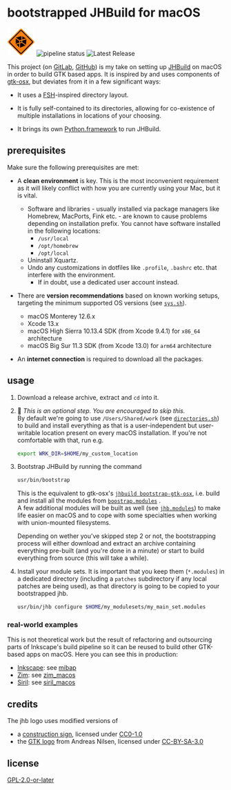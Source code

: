 # bootstrapped JHBuild for macOS

![jhb_icon](./share/jhb/logo.png)
![pipeline status](https://gitlab.com/dehesselle/jhb/badges/master/pipeline.svg)
![Latest Release](https://gitlab.com/dehesselle/jhb/-/badges/release.svg)

This project (on [GitLab](https://gitlab.com/dehesselle/jhb), [GitHub](https://github.com/dehesselle/jhb)) is my take on setting up [JHBuild](https://gitlab.gnome.org/GNOME/jhbuild) on macOS in order to build GTK based apps. It is inspired by and uses components of [gtk-osx](https://gitlab.gnome.org/GNOME/gtk-osx), but deviates from it in a few significant ways:

- It uses a [FSH](https://refspecs.linuxfoundation.org/FHS_3.0/fhs-3.0.html)-inspired directory layout.

- It is fully self-contained to its directories, allowing for co-existence of multiple installations in locations of your choosing.

- It brings its own [Python.framework](https://gitlab.com/dehesselle/python_macos) to run JHBuild.

## prerequisites

Make sure the following prerequisites are met:

- A __clean environment__ is key. This is the most inconvenient requirement as it will likely conflict with how you are currently using your Mac, but it is vital.
  - Software and libraries - usually installed via package managers like Homebrew, MacPorts, Fink etc. - are known to cause problems depending on installation prefix. You cannot have software installed in the following locations:
    - `/usr/local`
    - `/opt/homebrew`
    - `/opt/local`
  - Uninstall Xquartz.
  - Undo any customizations in dotfiles like `.profile`, `.bashrc` etc. that interfere with the environment.
    - If in doubt, use a dedicated user account instead.

- There are __version recommendations__ based on known working setups, targeting the minimum supported OS versions (see [`sys.sh`](etc/jhb.conf.d/sys.sh)).
  - macOS Monterey 12.6.x
  - Xcode 13.x
  - macOS High Sierra 10.13.4 SDK (from Xcode 9.4.1) for `x86_64` architecture
  - macOS Big Sur 11.3 SDK (from Xcode 13.0) for `arm64` architecture

- An __internet connection__ is required to download all the packages.

## usage

1. Download a release archive, extract and `cd` into it.

1. 💁 _This is an optional step. You are encouraged to skip this._  
   By default we're going to use `/Users/Shared/work` (see [`directories.sh`](etc/jhb.conf.d/directories.sh)) to build and install everything as that is a user-independent but user-writable location present on every macOS installation. If you're not comfortable with that, run e.g.

    ```bash
    export WRK_DIR=$HOME/my_custom_location
    ```

1. Bootstrap JHBuild by running the command

    ```bash
    usr/bin/bootstrap
    ```

   This is the equivalent to gtk-osx's [`jhbuild bootstrap-gtk-osx`](https://gitlab.gnome.org/GNOME/gtk-osx/-/tree/master/#bootstrapping), i.e. build and install all the modules from [`boostrap.modules`](etc/modulesets/jhb/bootstrap.modules) .  
   A few additional modules will be built as well (see [`jhb.modules`](etc/modulesets/jhb/jhb.modules)) to make life easier on macOS and to cope with some specialties when working with union-mounted filesystems.

   Depending on wether you've skipped step 2 or not, the bootstrapping process will either download and extract an archive containing everything pre-built (and you're done in a minute) or start to build everything from source (this will take a while).

1. Install your module sets. It is important that you keep them (`*.modules`) in a dedicated directory (including a `patches` subdirectory if any local patches are being used), as that directory is going to be copied to your bootstrapped jhb.

   ```bash
   usr/bin/jhb configure $HOME/my_modulesets/my_main_set.modules
   ```

### real-world examples

This is not theoretical work but the result of refactoring and outsourcing parts of Inkscape's build pipeline so it can be reused to build other GTK-based apps on macOS. Here you can see this in production:

- [Inkscape](https://gitlab.com/inkscape/inkscape): see [mibap](https://gitlab.com/inkscape/devel/mibap)
- [Zim](https://zim-wiki.org): see [zim_macos](https://gitlab.com/dehesselle/zim_macos)
- [Siril](https://siril.org): see [siril_macos](https://gitlab.com/free-astro/siril_macos)

## credits

The jhb logo uses modified versions of

- a [construction sign](https://openclipart.org/detail/89593/construction-sign-simple), licensed under [CC0-1.0](https://spdx.org/licenses/CC0-1.0.html)
- the [GTK logo](https://commons.wikimedia.org/wiki/File:GTK_logo.svg) from Andreas Nilsen, licensed under [CC-BY-SA-3.0](https://spdx.org/licenses/CC-BY-SA-3.0.html)

## license

[GPL-2.0-or-later](LICENSE)
